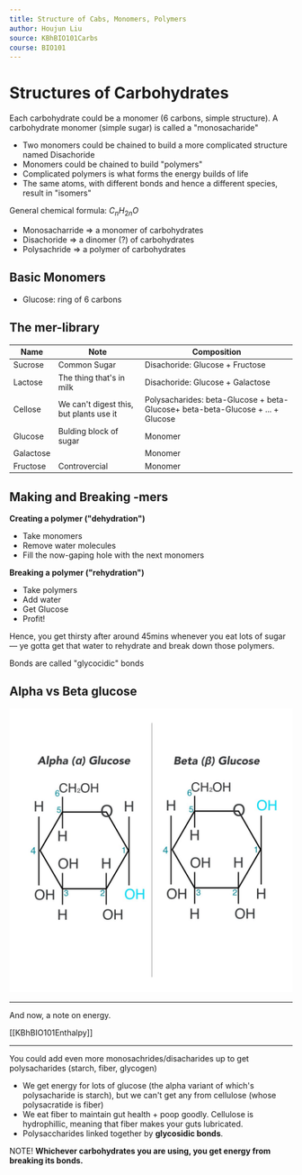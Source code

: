 ```yaml
---
title: Structure of Cabs, Monomers, Polymers
author: Houjun Liu
source: KBhBIO101Carbs
course: BIO101
---
```


# Structures of Carbohydrates
Each carbohydrate could be a monomer (6 carbons, simple structure). A carbohydrate monomer (simple sugar) is called a "monosacharide"

* Two monomers could be chained to build a more complicated structure named Disachoride
* Monomers could be chained to build "polymers"
* Complicated polymers is what forms the energy builds of life
* The same atoms, with different bonds and hence a different species, result in "isomers"

General chemical formula: $C_n H_{2n} O$

- Monosacharride => a monomer of carbohydrates
- Disachoride => a dinomer (?) of carbohydrates
- Polysachride => a polymer of carbohydrates

## Basic Monomers
- Glucose: ring of 6 carbons

## The mer-library

| Name      | Note                                    | Composition                                                                    |
|-----------|-----------------------------------------|--------------------------------------------------------------------------------|
| Sucrose   | Common Sugar                            | Disachoride: Glucose + Fructose                                                |
| Lactose   | The thing that's in milk                | Disachoride: Glucose + Galactose                                               |
| Cellose   | We can't digest this, but plants use it | Polysacharides: beta-Glucose + beta-Glucose+ beta-beta-Glucose + ... + Glucose |
| Glucose   | Bulding block of sugar                  | Monomer                                                                        |
| Galactose |                                         | Monomer                                                                        |
| Fructose  | Controvercial                           | Monomer                                                                        |

## Making and Breaking -mers
**Creating a polymer ("dehydration")**

* Take monomers
* Remove water molecules
* Fill the now-gaping hole with the next monomers

**Breaking a polymer ("rehydration")**

* Take polymers
* Add water
* Get Glucose
* Profit!

Hence, you get thirsty after around 45mins whenever you eat lots of sugar — ye gotta get that water to rehydrate and break down those polymers.

Bonds are called "glycocidic" bonds

## Alpha vs Beta glucose
![CrLHc0-WEAAe12C.jpg](./CrLHc0-WEAAe12C.jpg)

***

And now, a note on energy.

[[KBhBIO101Enthalpy]]

***

You could add even more monosachrides/disacharides up to get polysacharides (starch, fiber, glycogen)

* We get energy for lots of glucose (the alpha variant of which's polysacharide is starch), but we can't get any from cellulose (whose polysacratide is fiber)
* We eat fiber to maintain gut health + poop goodly. Cellulose is hydrophillic, meaning that fiber makes your guts lubricated. 
* Polysaccharides linked together by **glycosidic bonds**.

NOTE! **Whichever carbohydrates you are using, you get energy from breaking its bonds.**

